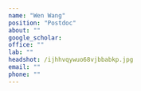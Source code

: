 ```yaml
---
name: "Wen Wang"
position: "Postdoc"
about: ""
google_scholar: 
office: ""
lab: ""
headshot: /ijhhvqywuo68vjbbabkp.jpg
email: ""
phone: ""
---
```

